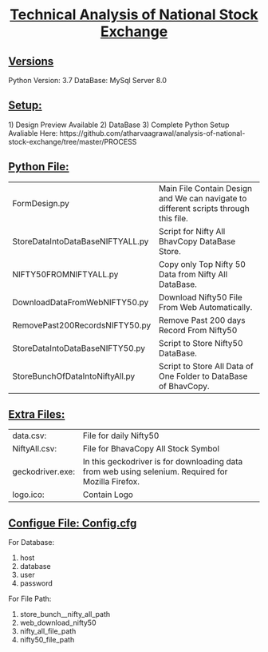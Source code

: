 <h1><u> <center>Technical Analysis of National Stock Exchange</center> </u></h1>

<h2><u><b> Versions</b> </u></h2>
 Python Version: 3.7
 DataBase: MySql Server 8.0

<h2><u><b> Setup:</b> </u></h2>
1) Design Preview Available
2) DataBase
3) Complete Python Setup
Avaliable Here: https://github.com/atharvaagrawal/analysis-of-national-stock-exchange/tree/master/PROCESS


<h2><u><b> Python File:</b> </u></h2>

<table>

<tr>
<td> FormDesign.py </td>
<td> Main File Contain Design and We can navigate to different scripts through this file. </td>
</tr>
    
<tr>
<td> StoreDataIntoDataBaseNIFTYALL.py</td> 
<td> Script for Nifty All BhavCopy DataBase Store. </td>
</tr>

<tr>
<td>NIFTY50FROMNIFTYALL.py</td>
<td> Copy only Top Nifty 50 Data from Nifty All DataBase. </td>
</tr>
    
<tr>
<td>DownloadDataFromWebNIFTY50.py</td>
<td> Download Nifty50 File From Web Automatically. </td>
</tr>

<tr>
<td>RemovePast200RecordsNIFTY50.py</td>
<td> Remove Past 200 days Record From Nifty50 </td>
</tr>

<tr>
<td>StoreDataIntoDataBaseNIFTY50.py</td>
<td>Script to Store Nifty50 DataBase. </td>
</tr>


<tr> 
<td>StoreBunchOfDataIntoNiftyAll.py</td>
<td>Script to Store All Data of One Folder to DataBase of BhavCopy. </td>
</tr>
    
</table>

<h2><u><b>Extra Files:</b> </u></h2>
<table>
<tr > 
    <td>data.csv:</td>
    <td>File for daily Nifty50</td> 
</tr>
<tr>
    <td>NiftyAll.csv:</td> 
    <td>File for BhavaCopy All Stock Symbol</td>
</tr>
<tr>
<td>geckodriver.exe:</td>
<td>In this geckodriver is for downloading data from web using selenium. Required for Mozilla Firefox.</td>
</tr>
<tr>
<td>logo.ico:</td> 
<td>Contain Logo</td>    
</tr>
</table>




<h2><u><b>Configue File: Config.cfg</b> </u></h2>

For Database:
1) host
2) database
3) user
4) password

For File Path:
1) store_bunch__nifty_all_path 
2) web_download_nifty50 
3) nifty_all_file_path 
4) nifty50_file_path
